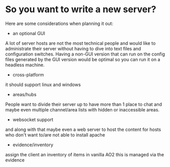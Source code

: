 # So you want to write a new server?

Here are some considerations when planning it out:

- an optional GUI

A lot of server hosts are not the most technical people and would like to administrate their server without having to dive into text files and configuration switches.
Having a non-GUI version that can run on the config files generated by the GUI version would be optimal so you can run it on a headless machine.

- cross-platform

it should support linux and windows

- areas/hubs

People want to divide their server up to have more than 1 place to chat and maybe even multiple channel/area lists with hidden or inaccessible areas.

- websocket support

and along with that maybe even a web server to host the content for hosts who don't want to/are not able to install apache

- evidence/inventory

assign the client an inventory of items
in vanilla AO2 this is managed via the evidence
<!--stackedit_data:
eyJoaXN0b3J5IjpbMTc2NTcwNjgzNl19
-->